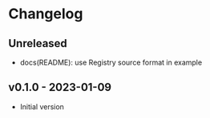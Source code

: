 # Changelog

## Unreleased

- docs(README): use Registry source format in example

## v0.1.0 - 2023-01-09

- Initial version
